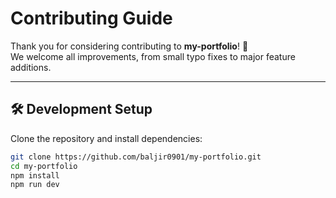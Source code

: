 # Contributing Guide

Thank you for considering contributing to **my-portfolio**! 🎉  
We welcome all improvements, from small typo fixes to major feature additions.

---

## 🛠 Development Setup

Clone the repository and install dependencies:

```bash
git clone https://github.com/baljir0901/my-portfolio.git
cd my-portfolio
npm install
npm run dev
